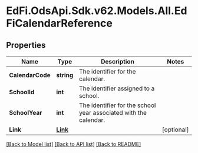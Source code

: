 # EdFi.OdsApi.Sdk.v62.Models.All.EdFiCalendarReference

## Properties

Name | Type | Description | Notes
------------ | ------------- | ------------- | -------------
**CalendarCode** | **string** | The identifier for the calendar. | 
**SchoolId** | **int** | The identifier assigned to a school. | 
**SchoolYear** | **int** | The identifier for the school year associated with the calendar. | 
**Link** | [**Link**](Link.md) |  | [optional] 

[[Back to Model list]](../README.md#documentation-for-models) [[Back to API list]](../README.md#documentation-for-api-endpoints) [[Back to README]](../README.md)

